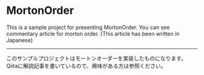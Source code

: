 # MortonOrder

This is a sample project for presenting MortonOrder.
You can see commentary article for morton order. (This article has been written in Japanese)


---------


このサンプルプロジェクトはモートンオーダーを実装したものになります。
Qiitaに解説記事を書いているので、興味がある方は参照ください。
